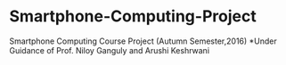 # Smartphone-Computing-Project
Smartphone Computing Course Project (Autumn Semester,2016)
*Under Guidance of Prof. Niloy Ganguly and Arushi Keshrwani
